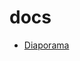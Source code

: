 # docs

- [Diaporama](https://iese5-iot-2425-ftd-gnss.github.io/docs/slides/01-introduction/index.html)
  
